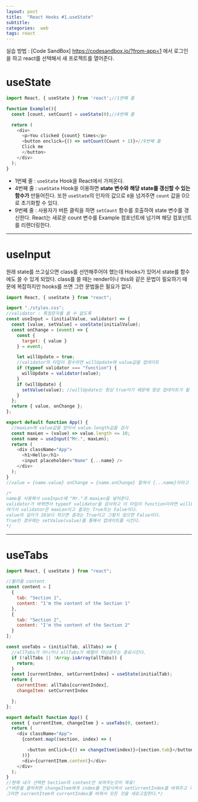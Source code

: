 ```yaml
---
layout: post
title:  "React Hooks #1.useState"
subtitle:   
categories:  web
tags: react
---
```


실습 방법 : 
[Code SandBox]
https://codesandbox.io/?from-app=1 에서 로그인을 하고 react를 선택해서 새 프로젝트를 열어준다.

# useState

```javascript
import React, { useState } from 'react';//1번째 줄

function Example(){
  const [count, setCount] = useState(0);//4번째 줄

  return (
    <div>
      <p>You clicked {count} times</p>
      <button onclick={() => setCount(Count + 1)}>//9번째 줄
      Click me
      </button>
    </div>
  );
}
```
- 1번째 줄 : `useState` Hook을 React에서 가져온다.
- 4번째 줄 : `useState` Hook을 이용하면 __state 변수와__ __해당 state를 갱신할 수 있는 함수가__ 만들어진다. 또한 `useState`의 인자의 값으로 `0`을 넘겨주면 `count` 값을 0으로 초기화할 수 있다.
- 9번째 줄 : 사용자가 버튼 클릭을 하면 `setCount` 함수를 호출하여 state 변수를 갱신한다. React는 새로운 count 변수를 Example 컴포넌트에 넘기며 해당 컴포넌트를 리렌더링한다.  

- - -
# useInput


원래 state를 쓰고싶으면 class를 선언해주어야 했는데 Hooks가 있어서 state를 함수에도 쓸 수 있게 되었다.
class를 쓸 때는 render이나 this와 같은 문법이 필요하기 때문에 복잡하지만 hooks를 쓰면 그런 문법들은 필요가 없다.

```javascript
import React, { useState } from "react";

import "./styles.css";
//validator : 특정문자를 쓸 수 없도록
const useInput = (initialValue, validator) => {
  const [value, setValue] = useState(initialValue);
  const onChange = (event) => {
    const {
      target: { value }
    } = event;

    let willUpdate = true;
    //validator의 타입이 함수라면 willUpdate에 value값을 업데이트
    if (typeof validator === "function") {
      willUpdate = validator(value);
    }
    if (willUpdate) {
      setValue(value); //willUpdate는 항상 true이기 때문에 항상 업데이트가 될 것이다.
    }
  };
  return { value, onChange };
};

export default function App() {
  //maxLen에 value값을 받아서 value.length값을 검사
  const maxLen = (value) => value.length <= 10;
  const name = useInput("Mr.", maxLen);
  return (
    <div className="App">
      <h1>Hello</h1>
      <input placeholder="Name" {...name} />
    </div>
  );
}
//value = {name.value} onChange = {name.onChange} 합쳐서 {...name}이라고 쓴다.

/*
name을 사용해서 useInput에 "Mr."과 maxLen을 넣어준다.
validator가 바뀌면서 typeof validator을 검사하고 이 타입이 function이라면 willUpdate에 validator의 결과를 업로드한다.
여기서 validator은 maxLen이고 결과는 True또는 False이다.
value의 길이가 10보다 작으면 결과는 True이고 그렇지 않으면 False이다.
True인 경우에는 setValue(value)를 통해서 업데이트를 시킨다.
*/
```
- - -

# useTabs

```javascript
import React, { useState } from "react";

//불러올 content
const content = [
  {
    tab: "Section 1",
    content: "I'm the content of the Section 1"
  },
  {
    tab: "Section 2",
    content: "I'm the content of the Section 2"
  }
];

const useTabs = (initialTab, allTabs) => {
  //allTabs가 아니거나 allTabs가 배열이 아닌경우는 종료시킨다.
  if (!allTabs || !Array.isArray(allTabs)) {
    return;
  }
  const [currentIndex, setCurrentIndex] = useState(initialTab);
  return {
    currentItem: allTabs[currentIndex],
    changeItem: setCurrentIndex

  };
};

export default function App() {
  const { currentItem, changeItem } = useTabs(0, content);
  return (
    <div className="App">
      {content.map((section, index) => (

        <button onClick={() => changeItem(index)}>{section.tab}</button>
      ))}
      <div>{currentItem.content}</div>
    </div>
  );
}
//현재 내가 선택한 Section의 content만 보여주는것이 목표!
/*버튼을 클릭하면 changeItem에게 index를 전달시켜서 setCurrentIndex를 바꿔주고 이것은 state를 바꿔줄 것이다.(useState) 
그러면 currentItem의 currentIndex를 바꿔서 모든 것을 새로고침한다.*/
```